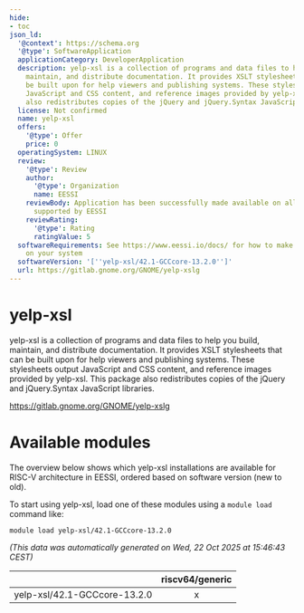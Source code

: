 ```yaml
---
hide:
- toc
json_ld:
  '@context': https://schema.org
  '@type': SoftwareApplication
  applicationCategory: DeveloperApplication
  description: yelp-xsl is a collection of programs and data files to help you build,
    maintain, and distribute documentation. It provides XSLT stylesheets that can
    be built upon for help viewers and publishing systems. These stylesheets output
    JavaScript and CSS content, and reference images provided by yelp-xsl. This package
    also redistributes copies of the jQuery and jQuery.Syntax JavaScript libraries.
  license: Not confirmed
  name: yelp-xsl
  offers:
    '@type': Offer
    price: 0
  operatingSystem: LINUX
  review:
    '@type': Review
    author:
      '@type': Organization
      name: EESSI
    reviewBody: Application has been successfully made available on all architectures
      supported by EESSI
    reviewRating:
      '@type': Rating
      ratingValue: 5
  softwareRequirements: See https://www.eessi.io/docs/ for how to make EESSI available
    on your system
  softwareVersion: '[''yelp-xsl/42.1-GCCcore-13.2.0'']'
  url: https://gitlab.gnome.org/GNOME/yelp-xslg
---
```


yelp-xsl
========


yelp-xsl is a collection of programs and data files to help you build, maintain, and distribute documentation. It provides XSLT stylesheets that can be built upon for help viewers and publishing systems. These stylesheets output JavaScript and CSS content, and reference images provided by yelp-xsl. This package also redistributes copies of the jQuery and jQuery.Syntax JavaScript libraries.

https://gitlab.gnome.org/GNOME/yelp-xslg
# Available modules


The overview below shows which yelp-xsl installations are available for RISC-V architecture in EESSI, ordered based on software version (new to old).

To start using yelp-xsl, load one of these modules using a `module load` command like:

```shell
module load yelp-xsl/42.1-GCCcore-13.2.0
```

*(This data was automatically generated on Wed, 22 Oct 2025 at 15:46:43 CEST)*

| |riscv64/generic|
| :---: | :---: |
|yelp-xsl/42.1-GCCcore-13.2.0|x|

